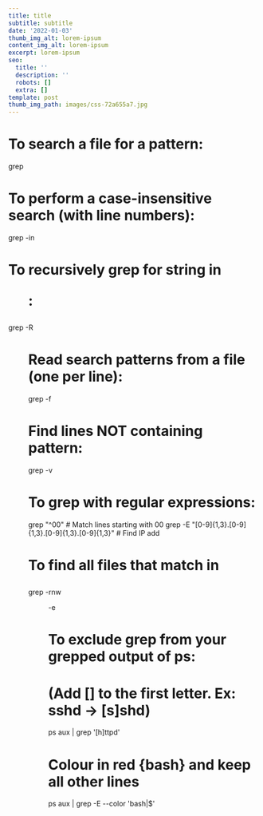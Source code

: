 ```yaml
---
title: title
subtitle: subtitle
date: '2022-01-03'
thumb_img_alt: lorem-ipsum
content_img_alt: lorem-ipsum
excerpt: lorem-ipsum
seo:
  title: ''
  description: ''
  robots: []
  extra: []
template: post
thumb_img_path: images/css-72a655a7.jpg
---
```

# To search a file for a pattern:

grep <pattern> <file>

# To perform a case-insensitive search (with line numbers):

grep -in <pattern> <file>

# To recursively grep for string <pattern> in <dir>:

grep -R <pattern> <dir>

# Read search patterns from a file (one per line):

grep -f <pattern-file> <file>

# Find lines NOT containing pattern:

grep -v <pattern> <file>

# To grep with regular expressions:

grep "^00" <file> # Match lines starting with 00
grep -E "[0-9]{1,3}\.[0-9]{1,3}\.[0-9]{1,3}\.[0-9]{1,3}" <file> # Find IP add

# To find all files that match <pattern> in <dir>

grep -rnw <dir> -e <pattern>

# To exclude grep from your grepped output of ps:

# (Add [] to the first letter. Ex: sshd -> [s]shd)

ps aux | grep '[h]ttpd'

# Colour in red {bash} and keep all other lines

ps aux | grep -E --color 'bash|$'
